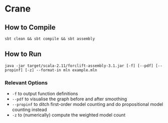 # Crane

## How to Compile

```
sbt clean && sbt compile && sbt assembly
```

## How to Run

```
java -jar target/scala-2.11/forclift-assembly-3.1.jar [-f] [--pdf] [--propinf] [-z] --format-in mln example.mln
```

### Relevant Options
* `-f` to output function definitions
* `--pdf` to visualise the graph before and after smoothing
* `--propinf` to ditch first-order model counting and do propositional model counting instead
* `-z` to (numerically) compute the weighted model count
